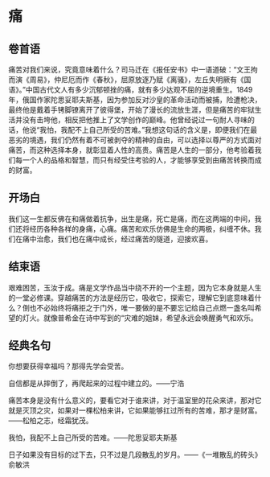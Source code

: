 # 痛

## 卷首语

痛苦对我们来说，究竟意味着什么？司马迁在《报任安书》中一语道破：“文王拘而演《周易》，仲尼厄而作《春秋》，屈原放逐乃赋《离骚》，左丘失明厥有《国语》。”中国古代文人有多少沉郁顿挫的痛，就有多少达观不屈的逆境重生。1849年，俄国作家陀思妥耶夫斯基，因为参加反对沙皇的革命活动而被捕，险遭枪决，最终他是戴着手铐脚镣离开了彼得堡，开始了漫长的流放生涯，但是痛苦的牢狱生活并没有击垮他，相反把他推上了文学创作的巅峰。他曾经说过一句耐人寻味的话，他说“我怕，我配不上自己所受的苦难。”我想这句话的含义是，即便我们在最恶劣的境遇，我们仍然有着不可被剥夺的精神的自由，可以选择以尊严的方式面对痛苦，而这种选择本身，就彰显着人性的高贵。痛苦是人生的一部分，他考验着我们每一个人的品格和智慧，而只有经受住考验的人，才能够享受到由痛苦转换而成的财富。

## 开场白

我们这一生都反佛在和痛做着抗争，出生是痛，死亡是痛，而在这两端的中间，我们还将经历各种各样的身痛，心痛。痛苦和欢乐仿佛是生命的两极，纠缠不休。我们在痛中治愈，我们也在痛中成长，经过痛苦的隧道，迎接欢喜。

## 结束语

艰难困苦，玉汝于成。痛是文学作品当中绕不开的一个主题，因为它本身就是人生的一堂必修课。穿越痛苦的方法是经历它，吸收它，探索它，理解它到底意味着什么？倒也不必始终将痛拒之于门外，唯一要做的是不要忘记给自己点燃一盏名叫希望的灯火。就像普希金在诗中写到的“灾难的姐妹，希望永远会唤醒勇气和欢乐。

## 经典名句

你想要获得幸福吗？那得先学会受苦。

自信都是从摔倒了，再爬起来的过程中建立的。——宁浩

痛苦本身是没有什么意义的，要看它对于谁来讲，对于温室里的花朵来讲，那对它就是灭顶之灾，如果对一棵松柏来讲，它如果能够扛过所有的苦难，那才是财富。——松柏之志，经霜犹茂。

我怕，我配不上自己所受的苦难。——陀思妥耶夫斯基

日子如果没有目标的过下去，只不过是几段散乱的岁月。——《一堆散乱的砖头》俞敏洪

